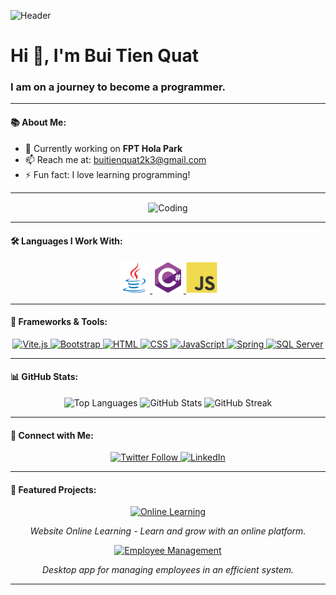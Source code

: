 ![Header](https://firebasestorage.googleapis.com/v0/b/flexi-coding.appspot.com/o/dempgi7-520f8d5f-63d4-4453-8822-dbc149ae27f8.gif?alt=media&token=91c0c7b2-93c3-4029-b011-1a8703c5730d)

# Hi 👋, I'm Bui Tien Quat
### I am on a journey to become a programmer.

---

#### 📚 About Me:
- 🔭 Currently working on **FPT Hola Park**
- 📫 Reach me at: [buitienquat2k3@gmail.com](mailto:buitienquat2k3@gmail.com)
- ⚡ Fun fact: I love learning programming!

---
<div align="center">
  <img align="center" alt="Coding" width="400" src="https://cdn.dribbble.com/users/1162077/screenshots/3848914/programmer.gif">
</div>

---
#### 🛠️ Languages I Work With:
<div align="center">
  <a href="https://www.java.com" target="_blank" rel="noreferrer">
    <img src="https://raw.githubusercontent.com/devicons/devicon/master/icons/java/java-original.svg" alt="Java" width="50" height="50"/>
  </a>
  <a href="https://learn.microsoft.com/en-us/dotnet/csharp/" target="_blank" rel="noreferrer">
    <img src="https://raw.githubusercontent.com/devicons/devicon/master/icons/csharp/csharp-original.svg" alt="C#" width="50" height="50"/>
  </a>
  <a href="https://developer.mozilla.org/en-US/docs/Web/JavaScript" target="_blank" rel="noreferrer">
    <img src="https://raw.githubusercontent.com/devicons/devicon/master/icons/javascript/javascript-original.svg" alt="JavaScript" width="50" height="50"/>
  </a>
</div>

---

#### 🚀 Frameworks & Tools:
<div align="center">
  <a href="https://vitejs.dev/" target="_blank" rel="noreferrer">
    <img src="https://vitejs.dev/logo.svg" alt="Vite.js" width="100" height="100"/>
  </a>
  <a href="https://getbootstrap.com/" target="_blank" rel="noreferrer">
    <img src="https://getbootstrap.com/docs/5.1/assets/brand/bootstrap-logo.svg" alt="Bootstrap" width="100" height="100"/>
  </a>
  <a href="https://developer.mozilla.org/en-US/docs/Web/HTML" target="_blank" rel="noreferrer">
    <img src="https://upload.wikimedia.org/wikipedia/commons/thumb/6/62/HTML5_logo.svg/1200px-HTML5_logo.svg.png" alt="HTML" width="100" height="100"/>
  </a>
  <a href="https://developer.mozilla.org/en-US/docs/Web/CSS" target="_blank" rel="noreferrer">
    <img src="https://upload.wikimedia.org/wikipedia/commons/6/62/CSS3_logo.svg" alt="CSS" width="100" height="100"/>
  </a>
  <a href="https://developer.mozilla.org/en-US/docs/Web/JavaScript" target="_blank" rel="noreferrer">
    <img src="https://upload.wikimedia.org/wikipedia/commons/6/69/JavaScript-logo.png" alt="JavaScript" width="100" height="100"/>
  </a>
  <a href="https://spring.io/" target="_blank" rel="noreferrer">
    <img src="https://www.vectorlogo.zone/logos/springio/springio-icon.svg" alt="Spring" width="100" height="100"/>
  </a>
  <a href="https://www.microsoft.com/en-us/sql-server" target="_blank" rel="noreferrer">
    <img src="https://upload.wikimedia.org/wikipedia/commons/thumb/3/37/SQL_Server_logo_2019.svg/600px-SQL_Server_logo_2019.svg.png" alt="SQL Server" width="100" height="100"/>
  </a>
</div>


---

#### 📊 GitHub Stats:
<div align="center">
  <img src="https://github-readme-stats.vercel.app/api/top-langs?username=Halocau&show_icons=true&locale=en&layout=compact&theme=tokyonight" alt="Top Languages" width="400"/>
  <img src="https://github-readme-stats.vercel.app/api?username=Halocau&theme=tokyonight&show_icons=true" alt="GitHub Stats" width="400"/>
  <img src="https://github-readme-streak-stats.herokuapp.com/?user=Halocau&&theme=tokyonight" alt="GitHub Streak" width="400"/>
</div>

---

#### 📱 Connect with Me:
<p align="center">
  <a href="https://twitter.com/yourusername" target="_blank">
    <img src="https://img.shields.io/twitter/follow/yourusername?logo=twitter&style=for-the-badge" alt="Twitter Follow" />
  </a>
  <a href="https://www.linkedin.com/in/yourusername/" target="_blank">
    <img src="https://img.shields.io/badge/LinkedIn-%230077B5.svg?&style=for-the-badge&logo=linkedin&logoColor=white" alt="LinkedIn" />
  </a>
</p>

---

#### 🌟 Featured Projects:

<div align="center">
  <a href="https://github.com/Halocau/OnlineLearning.git" target="_blank">
    <img src="https://img.shields.io/badge/Online%20Learning-%230077B5.svg?&style=for-the-badge&logo=github&logoColor=white" alt="Online Learning" width="200" height="50"/>
  </a>
  <p align="center">
    <i>Website Online Learning - Learn and grow with an online platform.</i>
  </p>
  
  <a href="https://github.com/Halocau/EmployeeManagement.git" target="_blank">
    <img src="https://img.shields.io/badge/Employee%20Management-%23FF5733.svg?&style=for-the-badge&logo=github&logoColor=white" alt="Employee Management" width="200" height="50"/>
  </a>
  <p align="center">
    <i>Desktop app for managing employees in an efficient system.</i>
  </p>
</div>

---
